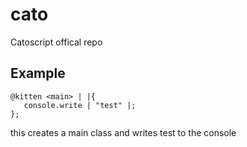 # cato
Catoscript offical repo
## Example
```
@kitten <main> | |{
   console.write | "test" |;
};
```
this creates a main class and writes test to the console
